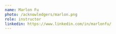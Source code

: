 ```yaml
---
name: Marlon Fu
photo: /acknowledgers/marlon.png
role: instructor
linkedin: https://www.linkedin.com/in/marlonfu/
---
```


